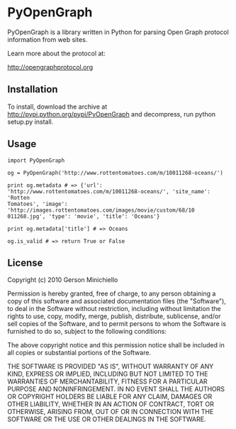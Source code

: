 # PyOpenGraph

PyOpenGraph is a library written in Python for parsing Open Graph protocol information from web sites.

Learn more about the protocol at:

http://opengraphprotocol.org

## Installation

To install, download the archive at http://pypi.python.org/pypi/PyOpenGraph and decompress, run python setup.py install. 

## Usage

    import PyOpenGraph

    og = PyOpenGraph('http://www.rottentomatoes.com/m/10011268-oceans/')

    print og.metadata # => {'url': 'http://www.rottentomatoes.com/m/10011268-oceans/', 'site_name': 'Rotten
    Tomatoes', 'image': 'http://images.rottentomatoes.com/images/movie/custom/68/10
    011268.jpg', 'type': 'movie', 'title': 'Oceans'}

    print og.metadata['title'] # => Oceans

    og.is_valid # => return True or False

## License

Copyright (c) 2010 Gerson Minichiello

Permission is hereby granted, free of charge, to any person obtaining a copy
of this software and associated documentation files (the "Software"), to deal
in the Software without restriction, including without limitation the rights
to use, copy, modify, merge, publish, distribute, sublicense, and/or sell
copies of the Software, and to permit persons to whom the Software is
furnished to do so, subject to the following conditions:

The above copyright notice and this permission notice shall be included in
all copies or substantial portions of the Software.

THE SOFTWARE IS PROVIDED "AS IS", WITHOUT WARRANTY OF ANY KIND, EXPRESS OR
IMPLIED, INCLUDING BUT NOT LIMITED TO THE WARRANTIES OF MERCHANTABILITY,
FITNESS FOR A PARTICULAR PURPOSE AND NONINFRINGEMENT. IN NO EVENT SHALL THE
AUTHORS OR COPYRIGHT HOLDERS BE LIABLE FOR ANY CLAIM, DAMAGES OR OTHER
LIABILITY, WHETHER IN AN ACTION OF CONTRACT, TORT OR OTHERWISE, ARISING FROM,
OUT OF OR IN CONNECTION WITH THE SOFTWARE OR THE USE OR OTHER DEALINGS IN
THE SOFTWARE.